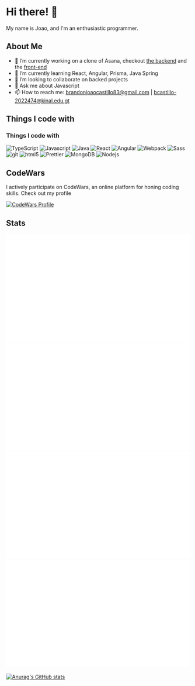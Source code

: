 # Hi there! 👋

My name is Joao, and I'm an enthusiastic programmer.

## About Me

- 🔭 I’m currently working on a clone of Asana, checkout [the backend](https://github.com/bcastillo-2022474/job-board-backend/) and the [front-end](https://github.com/bcastillo-2022474/job-board-backend/)
- 🌱 I’m currently learning React, Angular, Prisma, Java Spring
- 👯 I’m looking to collaborate on backed projects
- 💬 Ask me about Javascript
- 📫 How to reach me: brandonjoaocastillo83@gmail.com | bcastillo-2022474@kinal.edu.gt

## Things I code with
<h3>Things I code with</h3>
<p>
  <img alt="TypeScript" src="https://img.shields.io/badge/-TypeScript-007ACC?style=flat-square&logo=typescript&logoColor=white" />
  <img alt="Javascript" src="https://img.shields.io/badge/-Javascript-EAD41C?style=flat-square&logo=javascript&logoColor=white" />
  <img alt="Java" src="https://img.shields.io/badge/-Java-F10000?style=flat-square&logo=java&logoColor=white" />
  <img alt="React" src="https://img.shields.io/badge/-React-45b8d8?style=flat-square&logo=react&logoColor=white" />
  <img alt="Angular" src="https://img.shields.io/badge/-Angular-F10000?style=flat-square&logo=angular&logoColor=white" />
  <img alt="Webpack" src="https://img.shields.io/badge/-Webpack-8DD6F9?style=flat-square&logo=webpack&logoColor=white" /> 
  <img alt="Sass" src="https://img.shields.io/badge/-Sass-CC6699?style=flat-square&logo=sass&logoColor=white" />
  <img alt="git" src="https://img.shields.io/badge/-Git-F05032?style=flat-square&logo=git&logoColor=white" />
  <img alt="html5" src="https://img.shields.io/badge/-HTML5-E34F26?style=flat-square&logo=html5&logoColor=white" />
  <img alt="Prettier" src="https://img.shields.io/badge/-Prettier-F7B93E?style=flat-square&logo=prettier&logoColor=white" />
  <img alt="MongoDB" src="https://img.shields.io/badge/-MongoDB-13aa52?style=flat-square&logo=mongodb&logoColor=white" />
  <img alt="Nodejs" src="https://img.shields.io/badge/-Nodejs-43853d?style=flat-square&logo=Node.js&logoColor=white" />
</p>

## CodeWars

I actively participate on CodeWars, an online platform for honing coding skills. Check out my profile

[![CodeWars Profile](https://www.codewars.com/users/JoaoCST21/badges/large)](https://www.codewars.com/users/JoaoCST21)

## Stats
<p>
<!--   <img style="display: inline;" src="https://wakatime.com/share/@285d00cd-7bf1-45c3-b4d6-eb7f39ab75d1/163996de-df52-4cca-a8cf-a8484c29a67b.svg" width=300></img>
   -->
<!--   <img src="https://myreadme.vercel.app/api/embed/bcastillo-2022474?panels=userstatistics,toprepositories,toplanguages,commitgraph" alt="reimaginedreadme" />
 -->
  
  ![](https://raw.githubusercontent.com/bcastillo-2022474/profile-stats/master/generated/overview.svg#gh-dark-mode-only)
  ![](https://raw.githubusercontent.com/bcastillo-2022474/profile-stats/master/generated/overview.svg#gh-light-mode-only)
  ![](https://raw.githubusercontent.com/bcastillo-2022474/profile-stats/master/generated/languages.svg#gh-dark-mode-only)
  ![](https://raw.githubusercontent.com/bcastillo-2022474/profile-stats/master/generated/languages.svg#gh-light-mode-only)

  [![Anurag's GitHub stats](https://github-readme-stats.vercel.app/api?username=bcastillo-2022474&theme=dracula)](https://github.com/anuraghazra/github-readme-stats)
</p>
